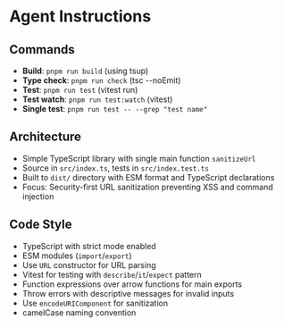 # Agent Instructions

## Commands
- **Build**: `pnpm run build` (using tsup)
- **Type check**: `pnpm run check` (tsc --noEmit)
- **Test**: `pnpm run test` (vitest run)
- **Test watch**: `pnpm run test:watch` (vitest)
- **Single test**: `pnpm run test -- --grep "test name"`

## Architecture
- Simple TypeScript library with single main function `sanitizeUrl`
- Source in `src/index.ts`, tests in `src/index.test.ts`
- Built to `dist/` directory with ESM format and TypeScript declarations
- Focus: Security-first URL sanitization preventing XSS and command injection

## Code Style
- TypeScript with strict mode enabled
- ESM modules (`import`/`export`)
- Use `URL` constructor for URL parsing
- Vitest for testing with `describe`/`it`/`expect` pattern
- Function expressions over arrow functions for main exports
- Throw errors with descriptive messages for invalid inputs
- Use `encodeURIComponent` for sanitization
- camelCase naming convention
